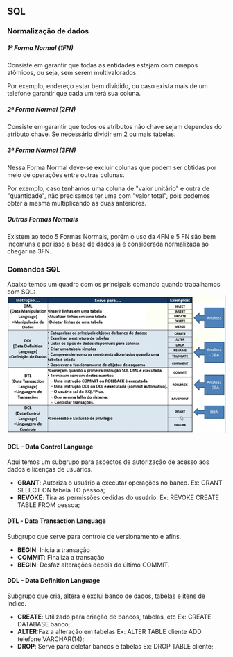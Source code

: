 ## SQL

### Normalização de dados

##### 1ª Forma Normal (1FN)
Consiste em garantir que todas as entidades estejam com cmapos atômicos, ou seja, sem serem multivalorados.

Por exemplo, endereço estar bem dividido, ou caso exista mais de um telefone garantir que cada um terá sua coluna.

##### 2ª Forma Normal (2FN)
Consiste em garantir que todos os atributos não chave sejam dependes do atributo chave. Se necessário dividir em 2 ou mais tabelas.

##### 3ª Forma Normal (3FN)
Nessa Forma Normal deve-se excluir colunas que podem ser obtidas por meio de operações entre outras colunas.

Por exemplo, caso tenhamos uma coluna de "valor unitário" e outra de "quantidade", não precisamos ter uma com "valor total", pois podemos obter a mesma multiplicando as duas anteriores.

##### Outras Formas Normais
Existem ao todo 5 Formas Normais, porém o uso da 4FN e 5 FN são bem incomuns e por isso a base de dados já é considerada normalizada ao chegar na 3FN.

### Comandos SQL
Abaixo temos um quadro com os principais comando quando trabalhamos com SQL:
![SQL_Comandos](SQL_Comandos.png)

#### DCL - Data Control Language
Aqui temos um subgrupo para aspectos de autorização de acesso aos dados e licenças de usuários.

- __GRANT__: Autoriza o usuário a executar operações no banco.
Ex: GRANT SELECT ON tabela TO pessoa;
- __REVOKE__: Tira as permissões cedidas do usuário.
Ex: REVOKE CREATE TABLE FROM pessoa;

#### DTL - Data Transaction Language
Subgrupo que serve para controle de versionamento e afins.

- __BEGIN__: Inicia a transação
- __COMMIT__: Finaliza a transação
- __BEGIN__: Desfaz alterações depois do último COMMIT.

#### DDL - Data Definition Language
Subgrupo que cria, altera e exclui banco de dados, tabelas e itens de índice.

- __CREATE__: Utilizado para criação de bancos, tabelas, etc
Ex: CREATE DATABASE banco;
- __ALTER__:Faz a alteração em tabelas
Ex: ALTER TABLE cliente ADD telefone VARCHAR(14);
- __DROP__: Serve para deletar bancos e tabelas
Ex: DROP TABLE cliente;
